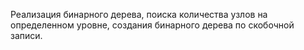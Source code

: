 Реализация бинарного дерева, поиска количества узлов на определенном уровне, создания бинарного дерева по скобочной записи.
